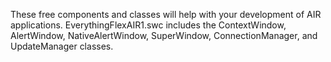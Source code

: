 These free components and classes will help with your development of AIR applications. EverythingFlexAIR1.swc includes the ContextWindow, AlertWindow, NativeAlertWindow, SuperWindow, ConnectionManager, and UpdateManager classes.